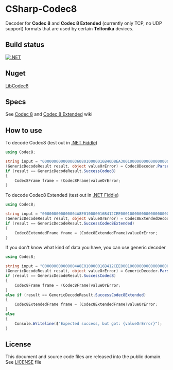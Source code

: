 # CSharp-Codec8

Decoder for **Codec 8** and **Codec 8 Extended** (currently only TCP, no UDP support) formats that are used by certain **Teltonika** devices.

## Build status
[![.NET](https://github.com/mcraiha/CSharp-Codec8/actions/workflows/dotnet.yml/badge.svg)](https://github.com/mcraiha/CSharp-Codec8/actions/workflows/dotnet.yml)

## Nuget
[LibCodec8](https://www.nuget.org/packages/LibCodec8)

## Specs

See [Codec 8](https://wiki.teltonika-gps.com/view/Codec#Codec_8) and [Codec 8 Extended](https://wiki.teltonika-gps.com/view/Codec#Codec_8_Extended) wiki

## How to use

To decode Codec8 (test out in [.NET Fiddle](https://dotnetfiddle.net/8JW4w1))
```csharp
using Codec8;

string input = "000000000000003608010000016B40D8EA30010000000000000000000000000000000105021503010101425E0F01F10000601A014E0000000000000000010000C7CF";
(GenericDecodeResult result, object valueOrError) = Codec8Decoder.ParseHexadecimalString(input);
if (result == GenericDecodeResult.SuccessCodec8)
{
    Codec8Frame frame = (Codec8Frame)valueOrError;
}
```

To decode Codec8 Extended (test out in [.NET Fiddle](https://dotnetfiddle.net/fMzrDA))
```csharp
using Codec8;

string input = "000000000000004A8E010000016B412CEE000100000000000000000000000000000000010005000100010100010011001D00010010015E2C880002000B000000003544C87A000E000000001DD7E06A00000100002994";
(GenericDecodeResult result, object valueOrError) = Codec8ExtendedDecoder.ParseHexadecimalString(input);
if (result == GenericDecodeResult.SuccessCodec8Extended)
{
    Codec8ExtendedFrame frame = (Codec8ExtendedFrame)valueOrError;
}
```

If you don't know what kind of data you have, you can use generic decoder
```csharp
using Codec8;

string input = "000000000000004A8E010000016B412CEE000100000000000000000000000000000000010005000100010100010011001D00010010015E2C880002000B000000003544C87A000E000000001DD7E06A00000100002994";
(GenericDecodeResult result, object valueOrError) = GenericDecoder.ParseHexadecimalString(input);
if (result == GenericDecodeResult.SuccessCodec8)
{
    Codec8Frame frame = (Codec8Frame)valueOrError;
}
else if (result == GenericDecodeResult.SuccessCodec8Extended)
{
    Codec8ExtendedFrame frame = (Codec8ExtendedFrame)valueOrError;
}
else
{
    Console.Writeline($"Expected success, but got: {valueOrError}");
}
```

## License

This document and source code files are released into the public domain. See [LICENSE](LICENSE) file